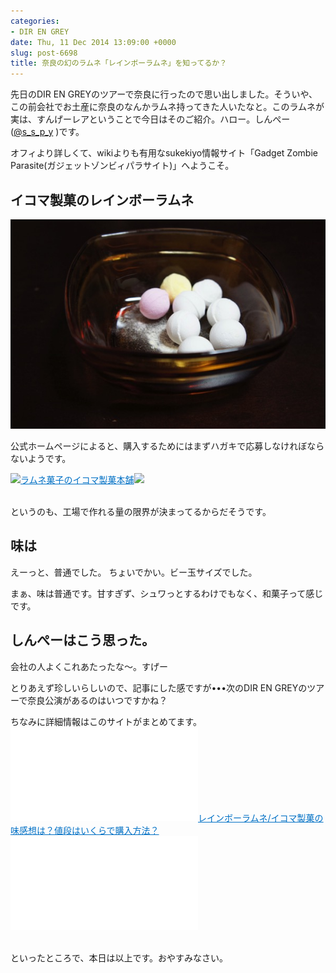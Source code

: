 ```yaml
---
categories:
- DIR EN GREY
date: Thu, 11 Dec 2014 13:09:00 +0000
slug: post-6698
title: 奈良の幻のラムネ「レインボーラムネ」を知ってるか？
---
```


先日のDIR EN GREYのツアーで奈良に行ったので思い出しました。そういや、この前会社でお土産に奈良のなんかラムネ持ってきた人いたなと。このラムネが実は、すんげーレアということで今日はそのご紹介。<!--more-->ハロー。しんぺー(<a href="https://twitter.com/s_s_p_y" target="_blank">@s_s_p_y</a> )です。

オフィより詳しくて、wikiよりも有用なsukekiyo情報サイト「Gadget Zombie Parasite(ガジェットゾンビィパラサイト)」へようこそ。


<h2>イコマ製菓のレインボーラムネ</h2>

![](images/a4c895ad9b72fa5e31080c5ee2a34de9.jpg)


公式ホームページによると、購入するためにはまずハガキで応募しなけれぼならないようです。

<a href="http://www.ramune.net/" target="_blank">![](images/)</a><a style="color:#0070C5;" href="http://www.ramune.net/" target="_blank">ラムネ菓子のイコマ製菓本舗</a><a href="http://b.hatena.ne.jp/entry/http://www.ramune.net/" target="_blank">![](images/)</a><br style="clear:both;" /><br>


というのも、工場で作れる量の限界が決まってるからだそうです。

<h2>味は</h2>

えーっと、普通でした。
ちょいでかい。ビー玉サイズでした。

まぁ、味は普通です。甘すぎず、シュワっとするわけでもなく、和菓子って感じです。

<h2>しんぺーはこう思った。</h2>

会社の人よくこれあたったな〜。すげー

とりあえず珍しいらしいので、記事にした感ですが•••次のDIR EN GREYのツアーで奈良公演があるのはいつですかね？

ちなみに詳細情報はこのサイトがまとめてます。
<a href="http://aoba-mama.com/5308.html" target="_blank">![](images/5308.html)</a><a style="color:#0070C5;" href="http://aoba-mama.com/5308.html" target="_blank">レインボーラムネ/イコマ製菓の味感想は？値段はいくらで購入方法？</a><a href="http://b.hatena.ne.jp/entry/http://aoba-mama.com/5308.html" target="_blank">![](images/5308.html)</a><br style="clear:both;" /><br>


といったところで、本日は以上です。おやすみなさい。